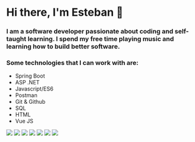 # Hi there, I'm **Esteban** 👋


### I am a software developer passionate about coding and self-taught learning. I spend my free time playing music and learning how to build better software. 


### Some technologies that I can work with are:


 
- Spring Boot
- ASP .NET
- Javascript/ES6 
- Postman 
- Git & Github 
- SQL 
- HTML
- Vue JS

 ![](https://img.icons8.com/color/48/000000/java-coffee-cup-logo--v1.png)
 ![](https://img.icons8.com/color/48/000000/html-5--v1.png)
 ![](https://img.icons8.com/color/48/000000/mysql-logo.png)
 ![](https://img.icons8.com/color/48/000000/git.png) 
 ![](https://img.icons8.com/color/48/000000/javascript--v1.png)
 ![](https://img.icons8.com/color/48/000000/spring-logo.png)
 ![](https://img.icons8.com/external-tal-revivo-shadow-tal-revivo/24/000000/external-postman-is-the-only-complete-api-development-environment-logo-shadow-tal-revivo.png)

